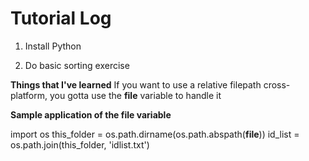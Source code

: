 # Tutorial Log

1. Install Python

2. Do basic sorting exercise

**Things that I've learned**
If you want to use a relative filepath cross-platform, you gotta use the __file__ variable to handle it

**Sample application of the __file__ variable**

import os
this_folder = os.path.dirname(os.path.abspath(__file__))
id_list = os.path.join(this_folder, 'idlist.txt')
